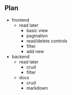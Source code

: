Plan
----

* frontend
  * read later
    - basic view
    - pagination
    - read/delete controls
    - filter
    - add new
* backend
  - read later
    - crud
    - filter
  - docs
    - crud
    - markdown
